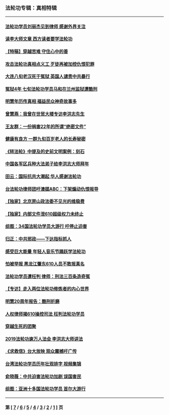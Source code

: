 ### 法轮功专辑：真相特辑
---
#### [法轮功学员刘丽杰见到律师 感谢外界关注](../../pages/nf4389/n13927012.md?02270430) 
#### [读李大师文章 西方读者要学法轮功](../../pages/nf4389/n13925142.md?02270430) 
#### [【特稿】穿越苦难 守住心中的善](../../pages/nf4389/n13784979.md?02270430) 
#### [攻击法轮功真相点义工 歹徒再被加控仇恨犯罪](../../pages/nf4389/n13601019.md?02270430) 
#### [大连八旬老汉死于冤狱 英国人谴责中共暴行](../../pages/nf4389/n13480118.md?02270430) 
#### [冤狱4年 七旬法轮功学员马和在兰州监狱遭酷刑](../../pages/nf4389/n13304688.md?02270430) 
#### [明慧年历传真相 福益民众神奇故事多](../../pages/nf4389/n13294545.md?02270430) 
#### [曾慧燕：我曾在世贸大楼专访李洪志先生](../../pages/nf4389/n12898729.md?02270430) 
#### [王友群：一份祸害22年的所谓“绝密文件”](../../pages/nf4389/n12871750.md?02270430) 
#### [健康有良方 一群九旬百岁老人的长寿秘密](../../pages/nf4389/n12847475.md?02270430) 
#### [《转法轮》中提及的史前文明案例：刻石](../../pages/nf4389/n12758577.md?02270430) 
#### [中国各军区兵种大法弟子给李洪志大师拜年](../../pages/nf4389/n12750047.md?02270430) 
#### [田云：国际抗共大潮起 华人感谢法轮功](../../pages/nf4389/n12357708.md?02270430) 
#### [台法轮功律师团吁澳媒ABC：下架煽动仇恨报导](../../pages/nf4389/n12279917.md?02270430) 
#### [【独家】北京房山政法委不见光的维稳费](../../pages/nf4389/n12031979.md?02270430) 
#### [【独家】内部文件泄610超级权力未终止](../../pages/nf4389/n12023895.md?02270430) 
#### [组图：34国法轮功学员大游行 吁停止迫害](../../pages/nf4389/n11492658.md?02270430) 
#### [归正：中共邪政——下达指标抓人](../../pages/nf4389/n11474770.md?02270430) 
#### [感受巨大能量 年轻人音乐节踊跃学法轮功](../../pages/nf4389/n11441981.md?02270430) 
#### [怕被举报 黑龙江肇东610人员不敢报真名](../../pages/nf4389/n11436499.md?02270430) 
#### [法轮功学员遭枉判 律师：刑法三百条造奇冤](../../pages/nf4389/n11433943.md?02270430) 
#### [【专访】走入两位法轮功修炼者的内心世界](../../pages/nf4389/n11415623.md?02270430) 
#### [明慧20周年报告：酷刑折磨](../../pages/nf4389/n11387954.md?02270430) 
#### [人权律师揭610操控司法 枉判法轮功学员](../../pages/nf4389/n11313370.md?02270430) 
#### [穿越生死的团聚](../../pages/nf4389/n11258922.md?02270430) 
#### [2019法轮功逾万人法会 李洪志大师讲法](../../pages/nf4389/n11265303.md?02270430) 
#### [《求救信》台大放映 观众震撼吁广传](../../pages/nf4389/n10922251.md?02270430) 
#### [台湾法轮功学员历年壮观排字 视频集锦](../../pages/nf4389/n10878789.md?02270430) 
#### [俞晓薇：中共迫害法轮功加剧 误国害民](../../pages/nf4389/n10859260.md?02270430) 
#### [组图：亚洲十多国法轮功学员 首尔大游行](../../pages/nf4389/n10781149.md?02270430) 

---
#### 第 [ [7](./7.md?02270430) / [6](./6.md?02270430) / [5](./5.md?02270430) / [4](./4.md?02270430) / [3](./3.md?02270430) / [2](./2.md?02270430) / [1](./1.md?02270430) ] 页
